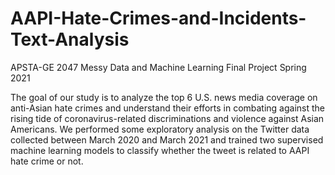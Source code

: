 # AAPI-Hate-Crimes-and-Incidents-Text-Analysis

APSTA-GE 2047 Messy Data and Machine Learning Final Project Spring 2021 

The goal of our study is to analyze the top 6 U.S. news media coverage on anti-Asian hate crimes and understand their efforts in combating against the rising tide of coronavirus-related discriminations and violence against Asian Americans. We performed some exploratory analysis on the Twitter data collected between March 2020 and March 2021 and trained two supervised machine learning models to classify whether the tweet is related to AAPI hate crime or not. 
